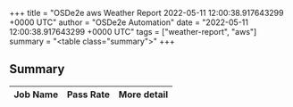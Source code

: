 +++
title = "OSDe2e aws Weather Report 2022-05-11 12:00:38.917643299 +0000 UTC"
author = "OSDe2e Automation"
date = "2022-05-11 12:00:38.917643299 +0000 UTC"
tags = ["weather-report", "aws"]
summary = "<table class=\"summary\"></table>"
+++
## Summary

| Job Name | Pass Rate | More detail |
|----------|-----------|-------------|




